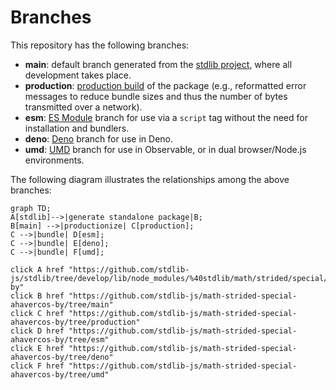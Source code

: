 <!--

@license Apache-2.0

Copyright (c) 2022 The Stdlib Authors.

Licensed under the Apache License, Version 2.0 (the "License");
you may not use this file except in compliance with the License.
You may obtain a copy of the License at

    http://www.apache.org/licenses/LICENSE-2.0

Unless required by applicable law or agreed to in writing, software
distributed under the License is distributed on an "AS IS" BASIS,
WITHOUT WARRANTIES OR CONDITIONS OF ANY KIND, either express or implied.
See the License for the specific language governing permissions and
limitations under the License.

-->

# Branches

This repository has the following branches:

-   **main**: default branch generated from the [stdlib project][stdlib-url], where all development takes place.
-   **production**: [production build][production-url] of the package (e.g., reformatted error messages to reduce bundle sizes and thus the number of bytes transmitted over a network).
-   **esm**: [ES Module][esm-url] branch for use via a `script` tag without the need for installation and bundlers.
-   **deno**: [Deno][deno-url] branch for use in Deno.
-   **umd**: [UMD][umd-url] branch for use in Observable, or in dual browser/Node.js environments.

The following diagram illustrates the relationships among the above branches:

```mermaid
graph TD;
A[stdlib]-->|generate standalone package|B;
B[main] -->|productionize| C[production];
C -->|bundle| D[esm];
C -->|bundle| E[deno];
C -->|bundle| F[umd];

click A href "https://github.com/stdlib-js/stdlib/tree/develop/lib/node_modules/%40stdlib/math/strided/special/ahavercos-by"
click B href "https://github.com/stdlib-js/math-strided-special-ahavercos-by/tree/main"
click C href "https://github.com/stdlib-js/math-strided-special-ahavercos-by/tree/production"
click D href "https://github.com/stdlib-js/math-strided-special-ahavercos-by/tree/esm"
click E href "https://github.com/stdlib-js/math-strided-special-ahavercos-by/tree/deno"
click F href "https://github.com/stdlib-js/math-strided-special-ahavercos-by/tree/umd"
```

[stdlib-url]: https://github.com/stdlib-js/stdlib/tree/develop/lib/node_modules/%40stdlib/math/strided/special/ahavercos-by
[production-url]: https://github.com/stdlib-js/math-strided-special-ahavercos-by/tree/production
[deno-url]: https://github.com/stdlib-js/math-strided-special-ahavercos-by/tree/deno
[umd-url]: https://github.com/stdlib-js/math-strided-special-ahavercos-by/tree/umd
[esm-url]: https://github.com/stdlib-js/math-strided-special-ahavercos-by/tree/esm